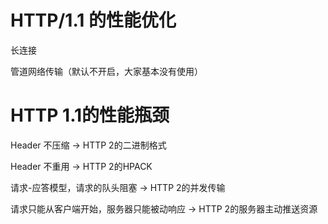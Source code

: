 #  HTTP/1.1 的性能优化

长连接

管道网络传输（默认不开启，大家基本没有使用）

# HTTP 1.1的性能瓶颈

Header 不压缩	→   HTTP 2的二进制格式

Header 不重用	→  HTTP 2的HPACK

请求-应答模型，请求的队头阻塞	→ HTTP 2的并发传输

请求只能从客户端开始，服务器只能被动响应	→ HTTP 2的服务器主动推送资源

